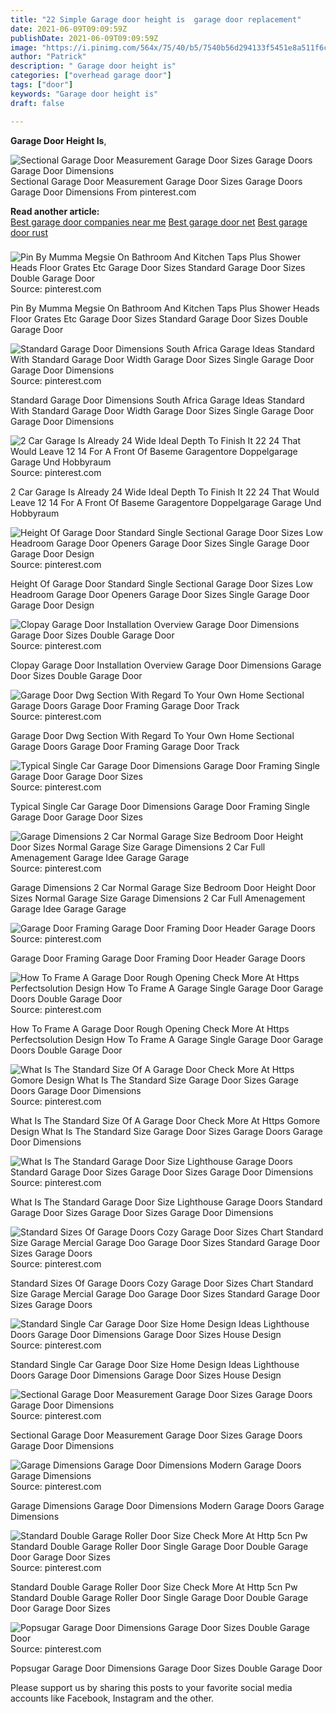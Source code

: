 ```yaml
---
title: "22 Simple Garage door height is  garage door replacement"
date: 2021-06-09T09:09:59Z
publishDate: 2021-06-09T09:09:59Z
image: "https://i.pinimg.com/564x/75/40/b5/7540b56d294133f5451e8a511f6c9fc8.jpg"
author: "Patrick"
description: " Garage door height is"
categories: ["overhead garage door"]
tags: ["door"]
keywords: "Garage door height is"
draft: false

---
```

<!-- Head tag Code -->
**Garage Door Height Is**, 

![Sectional Garage Door Measurement Garage Door Sizes Garage Doors Garage Door Dimensions](https://i.pinimg.com/originals/67/26/c9/6726c9e94dbb5e522ed57440a8853c62.jpg "Sectional Garage Door Measurement Garage Door Sizes Garage Doors Garage Door Dimensions")
Sectional Garage Door Measurement Garage Door Sizes Garage Doors Garage Door Dimensions From pinterest.com

**Read another article:**  
[Best garage door companies near me](/best-garage-door-companies-near-me/)
[Best garage door net](/best-garage-door-net/)
[Best garage door rust](/best-garage-door-rust/)




### 

 


![Pin By Mumma Megsie On Bathroom And Kitchen Taps Plus Shower Heads Floor Grates Etc Garage Door Sizes Standard Garage Door Sizes Double Garage Door](https://i.pinimg.com/736x/d0/4b/f8/d04bf813e922941ccd91a53bbc3e8605--kitchen-taps-shower-heads.jpg "Pin By Mumma Megsie On Bathroom And Kitchen Taps Plus Shower Heads Floor Grates Etc Garage Door Sizes Standard Garage Door Sizes Double Garage Door")
Source: pinterest.com

Pin By Mumma Megsie On Bathroom And Kitchen Taps Plus Shower Heads Floor Grates Etc Garage Door Sizes Standard Garage Door Sizes Double Garage Door  

![Standard Garage Door Dimensions South Africa Garage Ideas Standard With Standard Garage Door Width Garage Door Sizes Single Garage Door Garage Door Dimensions](https://i.pinimg.com/originals/03/58/b5/0358b537195bd21f21753dd73b8b2853.jpg "Standard Garage Door Dimensions South Africa Garage Ideas Standard With Standard Garage Door Width Garage Door Sizes Single Garage Door Garage Door Dimensions")
Source: pinterest.com

Standard Garage Door Dimensions South Africa Garage Ideas Standard With Standard Garage Door Width Garage Door Sizes Single Garage Door Garage Door Dimensions  

![2 Car Garage Is Already 24 Wide Ideal Depth To Finish It 22 24 That Would Leave 12 14 For A Front Of Baseme Garagentore Doppelgarage Garage Und Hobbyraum](https://i.pinimg.com/originals/77/cd/8a/77cd8a7789194e517f2601658133ad7e.jpg "2 Car Garage Is Already 24 Wide Ideal Depth To Finish It 22 24 That Would Leave 12 14 For A Front Of Baseme Garagentore Doppelgarage Garage Und Hobbyraum")
Source: pinterest.com

2 Car Garage Is Already 24 Wide Ideal Depth To Finish It 22 24 That Would Leave 12 14 For A Front Of Baseme Garagentore Doppelgarage Garage Und Hobbyraum  

![Height Of Garage Door Standard Single Sectional Garage Door Sizes Low Headroom Garage Door Openers Garage Door Sizes Single Garage Door Garage Door Design](https://i.pinimg.com/originals/29/d5/3f/29d53f2cbc5ab710252ce238fd53fcfe.jpg "Height Of Garage Door Standard Single Sectional Garage Door Sizes Low Headroom Garage Door Openers Garage Door Sizes Single Garage Door Garage Door Design")
Source: pinterest.com

Height Of Garage Door Standard Single Sectional Garage Door Sizes Low Headroom Garage Door Openers Garage Door Sizes Single Garage Door Garage Door Design  

![Clopay Garage Door Installation Overview Garage Door Dimensions Garage Door Sizes Double Garage Door](https://i.pinimg.com/600x315/b1/be/10/b1be10d4e6004f812623822b88dd3434.jpg "Clopay Garage Door Installation Overview Garage Door Dimensions Garage Door Sizes Double Garage Door")
Source: pinterest.com

Clopay Garage Door Installation Overview Garage Door Dimensions Garage Door Sizes Double Garage Door  

![Garage Door Dwg Section With Regard To Your Own Home Sectional Garage Doors Garage Door Framing Garage Door Track](https://i.pinimg.com/736x/a3/7c/e9/a37ce96dfdf4bde32943a122146198a2.jpg "Garage Door Dwg Section With Regard To Your Own Home Sectional Garage Doors Garage Door Framing Garage Door Track")
Source: pinterest.com

Garage Door Dwg Section With Regard To Your Own Home Sectional Garage Doors Garage Door Framing Garage Door Track  

![Typical Single Car Garage Door Dimensions Garage Door Framing Single Garage Door Garage Door Sizes](https://i.pinimg.com/originals/b1/3f/10/b13f10b41c3788ca5a84f37bf3db001a.jpg "Typical Single Car Garage Door Dimensions Garage Door Framing Single Garage Door Garage Door Sizes")
Source: pinterest.com

Typical Single Car Garage Door Dimensions Garage Door Framing Single Garage Door Garage Door Sizes  

![Garage Dimensions 2 Car Normal Garage Size Bedroom Door Height Door Sizes Normal Garage Size Garage Dimensions 2 Car Full Amenagement Garage Idee Garage Garage](https://i.pinimg.com/474x/ec/e8/89/ece8896a9d6063dd128b14bcd89e420e.jpg "Garage Dimensions 2 Car Normal Garage Size Bedroom Door Height Door Sizes Normal Garage Size Garage Dimensions 2 Car Full Amenagement Garage Idee Garage Garage")
Source: pinterest.com

Garage Dimensions 2 Car Normal Garage Size Bedroom Door Height Door Sizes Normal Garage Size Garage Dimensions 2 Car Full Amenagement Garage Idee Garage Garage  

![Garage Door Framing Garage Door Framing Door Header Garage Doors](https://i.pinimg.com/564x/7f/b8/b8/7fb8b863b79cbe5195354e5d6580682c--garage-door-framing-garage-door-sizes.jpg "Garage Door Framing Garage Door Framing Door Header Garage Doors")
Source: pinterest.com

Garage Door Framing Garage Door Framing Door Header Garage Doors  

![How To Frame A Garage Door Rough Opening Check More At Https Perfectsolution Design How To Frame A Garage Single Garage Door Garage Doors Double Garage Door](https://i.pinimg.com/736x/fd/a0/fc/fda0fcf6fa74e7f5dc314dd7fe87baba.jpg "How To Frame A Garage Door Rough Opening Check More At Https Perfectsolution Design How To Frame A Garage Single Garage Door Garage Doors Double Garage Door")
Source: pinterest.com

How To Frame A Garage Door Rough Opening Check More At Https Perfectsolution Design How To Frame A Garage Single Garage Door Garage Doors Double Garage Door  

![What Is The Standard Size Of A Garage Door Check More At Https Gomore Design What Is The Standard Size Garage Door Sizes Garage Doors Garage Door Dimensions](https://i.pinimg.com/564x/5e/ce/43/5ece4359f62a2401f0daf66531be432a.jpg "What Is The Standard Size Of A Garage Door Check More At Https Gomore Design What Is The Standard Size Garage Door Sizes Garage Doors Garage Door Dimensions")
Source: pinterest.com

What Is The Standard Size Of A Garage Door Check More At Https Gomore Design What Is The Standard Size Garage Door Sizes Garage Doors Garage Door Dimensions  

![What Is The Standard Garage Door Size Lighthouse Garage Doors Standard Garage Door Sizes Garage Door Sizes Garage Door Dimensions](https://i.pinimg.com/736x/00/ab/0a/00ab0a40c5e49a5b385022edd1a58d49--standard-garage-door-sizes-garage-doors.jpg "What Is The Standard Garage Door Size Lighthouse Garage Doors Standard Garage Door Sizes Garage Door Sizes Garage Door Dimensions")
Source: pinterest.com

What Is The Standard Garage Door Size Lighthouse Garage Doors Standard Garage Door Sizes Garage Door Sizes Garage Door Dimensions  

![Standard Sizes Of Garage Doors Cozy Garage Door Sizes Chart Standard Size Garage Mercial Garage Doo Garage Door Sizes Standard Garage Door Sizes Garage Doors](https://i.pinimg.com/originals/56/79/05/567905c1b8972be4d9ba7a718729166f.jpg "Standard Sizes Of Garage Doors Cozy Garage Door Sizes Chart Standard Size Garage Mercial Garage Doo Garage Door Sizes Standard Garage Door Sizes Garage Doors")
Source: pinterest.com

Standard Sizes Of Garage Doors Cozy Garage Door Sizes Chart Standard Size Garage Mercial Garage Doo Garage Door Sizes Standard Garage Door Sizes Garage Doors  

![Standard Single Car Garage Door Size Home Design Ideas Lighthouse Doors Garage Door Dimensions Garage Door Sizes House Design](https://i.pinimg.com/originals/9a/f4/23/9af4238d905a0d7983a9768a979338a0.jpg "Standard Single Car Garage Door Size Home Design Ideas Lighthouse Doors Garage Door Dimensions Garage Door Sizes House Design")
Source: pinterest.com

Standard Single Car Garage Door Size Home Design Ideas Lighthouse Doors Garage Door Dimensions Garage Door Sizes House Design  

![Sectional Garage Door Measurement Garage Door Sizes Garage Doors Garage Door Dimensions](https://i.pinimg.com/originals/67/26/c9/6726c9e94dbb5e522ed57440a8853c62.jpg "Sectional Garage Door Measurement Garage Door Sizes Garage Doors Garage Door Dimensions")
Source: pinterest.com

Sectional Garage Door Measurement Garage Door Sizes Garage Doors Garage Door Dimensions  

![Garage Dimensions Garage Door Dimensions Modern Garage Doors Garage Dimensions](https://i.pinimg.com/564x/73/3a/4f/733a4f507799704d0b93b4d077ecb16b--double-garage-plans-double-garage-door.jpg "Garage Dimensions Garage Door Dimensions Modern Garage Doors Garage Dimensions")
Source: pinterest.com

Garage Dimensions Garage Door Dimensions Modern Garage Doors Garage Dimensions  

![Standard Double Garage Roller Door Size Check More At Http 5cn Pw Standard Double Garage Roller Door Single Garage Door Double Garage Door Garage Door Sizes](https://i.pinimg.com/736x/0c/bf/af/0cbfafa0d91ea7bc40f74834f826bcc7.jpg "Standard Double Garage Roller Door Size Check More At Http 5cn Pw Standard Double Garage Roller Door Single Garage Door Double Garage Door Garage Door Sizes")
Source: pinterest.com

Standard Double Garage Roller Door Size Check More At Http 5cn Pw Standard Double Garage Roller Door Single Garage Door Double Garage Door Garage Door Sizes  

![Popsugar Garage Door Dimensions Garage Door Sizes Double Garage Door](https://i.pinimg.com/564x/75/40/b5/7540b56d294133f5451e8a511f6c9fc8.jpg "Popsugar Garage Door Dimensions Garage Door Sizes Double Garage Door")
Source: pinterest.com

Popsugar Garage Door Dimensions Garage Door Sizes Double Garage Door  

Please support us by sharing this posts to your favorite social media accounts like Facebook, Instagram and the other.

